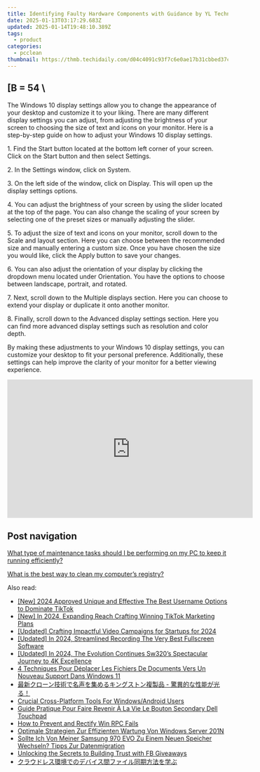 ```yaml
---
title: Identifying Faulty Hardware Components with Guidance by YL Technology
date: 2025-01-13T03:17:29.683Z
updated: 2025-01-14T19:48:10.389Z
tags:
  - product
categories:
  - pcclean
thumbnail: https://thmb.techidaily.com/d04c4091c93f7c6e0ae17b31cbbed37cb1d18932b8605027dfc827051ad0a043.jpg
---
```


## \[B = 54 \

The Windows 10 display settings allow you to change the appearance of your desktop and customize it to your liking. There are many different display settings you can adjust, from adjusting the brightness of your screen to choosing the size of text and icons on your monitor. Here is a step-by-step guide on how to adjust your Windows 10 display settings. 

1\. Find the Start button located at the bottom left corner of your screen. Click on the Start button and then select Settings.

2\. In the Settings window, click on System.

3\. On the left side of the window, click on Display. This will open up the display settings options. 

4\. You can adjust the brightness of your screen by using the slider located at the top of the page. You can also change the scaling of your screen by selecting one of the preset sizes or manually adjusting the slider.

5\. To adjust the size of text and icons on your monitor, scroll down to the Scale and layout section. Here you can choose between the recommended size and manually entering a custom size. Once you have chosen the size you would like, click the Apply button to save your changes.

6\. You can also adjust the orientation of your display by clicking the dropdown menu located under Orientation. You have the options to choose between landscape, portrait, and rotated.

7\. Next, scroll down to the Multiple displays section. Here you can choose to extend your display or duplicate it onto another monitor.

8\. Finally, scroll down to the Advanced display settings section. Here you can find more advanced display settings such as resolution and color depth. 

By making these adjustments to your Windows 10 display settings, you can customize your desktop to fit your personal preference. Additionally, these settings can help improve the clarity of your monitor for a better viewing experience.

<!-- affiliate ads begin -->
<iframe width="560" height="315" src="https://www.youtube.com/embed/aa6vSdt1elM?si=qPhmO-hoWVIPBnnC" title="YouTube video player" frameborder="0" allow="accelerometer; autoplay; clipboard-write; encrypted-media; gyroscope; picture-in-picture; web-share" referrerpolicy="strict-origin-when-cross-origin" allowfullscreen></iframe>
<!-- affiliate ads end -->

## Post navigation

[What type of maintenance tasks should I be performing on my PC to keep it running efficiently?](https://tools.techidaily.com/pcclean/products/)

[What is the best way to clean my computer’s registry?](https://tools.techidaily.com/pcclean/products/)

<ins class="adsbygoogle"
     style="display:block"
     data-ad-format="autorelaxed"
     data-ad-client="ca-pub-7571918770474297"
     data-ad-slot="1223367746"></ins>

<ins class="adsbygoogle"
     style="display:block"
     data-ad-client="ca-pub-7571918770474297"
     data-ad-slot="8358498916"
     data-ad-format="auto"
     data-full-width-responsive="true"></ins>

<span class="atpl-alsoreadstyle">Also read:</span>
<div><ul>
<li><a href="https://tiktok-clips.techidaily.com/new-2024-approved-unique-and-effective-the-best-username-options-to-dominate-tiktok/"><u>[New] 2024 Approved Unique and Effective The Best Username Options to Dominate TikTok</u></a></li>
<li><a href="https://tiktok-video-recordings.techidaily.com/new-in-2024-expanding-reach-crafting-winning-tiktok-marketing-plans/"><u>[New] In 2024, Expanding Reach Crafting Winning TikTok Marketing Plans</u></a></li>
<li><a href="https://youtube-docs.techidaily.com/ed-crafting-impactful-video-campaigns-for-startups-for-2024/"><u>[Updated] Crafting Impactful Video Campaigns for Startups for 2024</u></a></li>
<li><a href="https://screen-sharing-recording.techidaily.com/updated-in-2024-streamlined-recording-the-very-best-fullscreen-software/"><u>[Updated] In 2024, Streamlined Recording The Very Best Fullscreen Software</u></a></li>
<li><a href="https://article-posts.techidaily.com/updated-in-2024-the-evolution-continues-sw320s-spectacular-journey-to-4k-excellence/"><u>[Updated] In 2024, The Evolution Continues Sw320’s Spectacular Journey to 4K Excellence</u></a></li>
<li><a href="https://discover-awesome.techidaily.com/4-techniques-pour-deplacer-les-fichiers-de-documents-vers-un-nouveau-support-dans-windows-11/"><u>4 Techniques Pour Déplacer Les Fichiers De Documents Vers Un Nouveau Support Dans Windows 11</u></a></li>
<li><a href="https://discover-awesome.techidaily.com/5pya5paw44kv44ot44o844oz5oqa6kgt44gn5zcn5aow44ks6zug44kb44kl44kt44oz44kw44k544oi44oz6ksh6ko95zobic0g6ama55ww55qe44gq5ocn6io944gm5ywj44kl77yb/"><u>最新クローン技術で名声を集めるキングストン複製品 - 驚異的な性能が光る！</u></a></li>
<li><a href="https://windows11.techidaily.com/crucial-cross-platform-tools-for-windowsandroid-users/"><u>Crucial Cross-Platform Tools For Windows/Android Users</u></a></li>
<li><a href="https://discover-awesome.techidaily.com/guide-pratique-pour-faire-revenir-a-la-vie-le-bouton-secondary-dell-touchpad/"><u>Guide Pratique Pour Faire Revenir À La Vie Le Bouton Secondary Dell Touchpad</u></a></li>
<li><a href="https://win11.techidaily.com/how-to-prevent-and-rectify-win-rpc-fails/"><u>How to Prevent and Rectify Win RPC Fails</u></a></li>
<li><a href="https://discover-awesome.techidaily.com/optimale-strategien-zur-effizienten-wartung-von-windows-server-201n/"><u>Optimale Strategien Zur Effizienten Wartung Von Windows Server 201N</u></a></li>
<li><a href="https://discover-awesome.techidaily.com/sollte-ich-von-meiner-samsung-970-evo-zu-einem-neuen-speicher-wechseln-tipps-zur-datenmigration/"><u>Sollte Ich Von Meiner Samsung 970 EVO Zu Einem Neuen Speicher Wechseln? Tipps Zur Datenmigration</u></a></li>
<li><a href="https://extra-tips.techidaily.com/unlocking-the-secrets-to-building-trust-with-fb-giveaways/"><u>Unlocking the Secrets to Building Trust with FB Giveaways</u></a></li>
<li><a href="https://discover-awesome.techidaily.com/44kv44op44km44oj44os44k555kw5akd44gn44gu44oh44oq44kk44k56zat44ov44kh44kk44or5zcm5pyf5pa55rov44ks5a2m44g2/"><u>クラウドレス環境でのデバイス間ファイル同期方法を学ぶ</u></a></li>
</ul></div>

